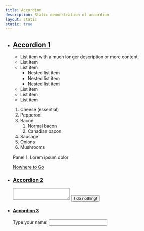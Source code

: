 ```yaml
---
title: Accordion
description: Static demonstration of accordion.
layout: static
static: true
---
```


<ul class="c-accordion js-accordion">
  <a class="c-accordion__toggle" data-expand-all="true"></a>
  <li class="c-accordion__item" data-accordion-item>
    <a href="#accordion-panel1" class="c-accordion__title"><h2 class="c-accordion__heading">Accordion 1</h2></a>
    <div class="c-accordion__content" data-tab-content id="accordion-panel1">
      <ul>
        <li>List item with a much longer description or more content.</li>
        <li>List item</li>
        <li>List item
          <ul>
            <li>Nested list item</li>
            <li>Nested list item</li>
            <li>Nested list item</li>
          </ul>
        </li>
        <li>List item</li>
        <li>List item</li>
        <li>List item</li>
      </ul>
      <ol>
        <li>Cheese (essential)</li>
        <li>Pepperoni</li>
        <li>Bacon
          <ol>
            <li>Normal bacon</li>
            <li>Canadian bacon</li>
          </ol>
        </li>
        <li>Sausage</li>
        <li>Onions</li>
        <li>Mushrooms</li>
      </ol>
      <p>Panel 1. Lorem ipsum dolor</p>
      <a href="#">Nowhere to Go</a>
    </div>
  </li>
  <li class="c-accordion__item" data-accordion-item>
    <a href="#accordion-panel2" class="c-accordion__title"><h3 class="c-accordion__heading">Accordion 2</h2></a>
    <div class="c-accordion__content" data-tab-content id="accordion-panel2">
      <textarea></textarea>
      <button class="button">I do nothing!</button>
    </div>
  </li>
  <li class="c-accordion__item" data-accordion-item>
    <a href="#accordion-panel3" class="c-accordion__title"><h4 class="c-accordion__heading">Accordion 3</h2></a>
    <div class="c-accordion__content" data-tab-content id="accordion-panel3">
      Type your name!
      <input type="text"></input>
    </div>
  </li>
</ul>
